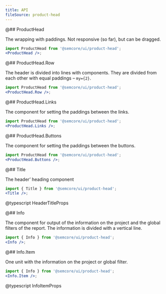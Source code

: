 ```yaml
---
title: API
fileSource: product-head
---
```


@## ProductHead

The wrapping with paddings. Not responsive (so far), but can be dragged.

```jsx
import ProductHead from '@semcore/ui/product-head';
<ProductHead />;
```

@## ProductHead.Row

The header is divided into lines with components. They are divided from each other with equal paddings – `my={2}`.

```jsx
import ProductHead from '@semcore/ui/product-head';
<ProductHead.Row />;
```

@## ProductHead.Links

The component for setting the paddings between the links.

```jsx
import ProductHead from '@semcore/ui/product-head';
<ProductHead.Links />;
```

@## ProductHead.Buttons

The component for setting the paddings between the buttons.

```jsx
import ProductHead from '@semcore/ui/product-head';
<ProductHead.Buttons />;
```

@## Title

The header’ heading component

```jsx
import { Title } from '@semcore/ui/product-head';
<Title />;
```

@typescript HeaderTitleProps

@## Info

The component for output of the information on the project and the global filters of the report. The information is divided with a vertical line.

```jsx
import { Info } from '@semcore/ui/product-head';
<Info />;
```

@## Info.Item

One unit with the information on the project or global filter.

```jsx
import { Info } from '@semcore/ui/product-head';
<Info.Item />;
```

@typescript InfoItemProps
